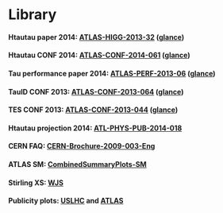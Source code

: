 # Library

#### Htautau paper 2014: [ATLAS-HIGG-2013-32]() ([glance](https://atglance.web.cern.ch/atglance/analysis/detailAnalysis.php?readonly=true&id=4782))

#### Htautau CONF 2014: [ATLAS-CONF-2014-061](https://atlas.web.cern.ch/Atlas/GROUPS/PHYSICS/CONFNOTES/ATLAS-CONF-2014-061/) ([glance](https://atglance.web.cern.ch/atglance/confnote/detailAnalysis.php?readonly=true&id=6928))

#### Tau performance paper 2014: [ATLAS-PERF-2013-06]() ([glance](https://atglance.web.cern.ch/atglance/analysis/detailAnalysis.php?readonly=true&id=4632))

#### TauID CONF 2013: [ATLAS-CONF-2013-064](https://atlas.web.cern.ch/Atlas/GROUPS/PHYSICS/CONFNOTES/ATLAS-CONF-2013-064/) ([glance](https://atglance.web.cern.ch/atglance/confnote/detailAnalysis.php?readonly=true&id=4946))

#### TES CONF 2013: [ATLAS-CONF-2013-044](https://atlas.web.cern.ch/Atlas/GROUPS/PHYSICS/CONFNOTES/ATLAS-CONF-2013-044/) ([glance](https://atglance.web.cern.ch/atglance/confnote/detailAnalysis.php?readonly=true&id=4945))

#### Htautau projection 2014: [ATL-PHYS-PUB-2014-018](https://atlas.web.cern.ch/Atlas/GROUPS/PHYSICS/PUBNOTES/ATL-PHYS-PUB-2014-018/)

#### CERN FAQ: [CERN-Brochure-2009-003-Eng](https://cds.cern.ch/record/1165534/files/CERN-Brochure-2009-003-Eng.pdf)

#### ATLAS SM: [CombinedSummaryPlots-SM](https://atlas.web.cern.ch/Atlas/GROUPS/PHYSICS/CombinedSummaryPlots/SM/)

#### Stirling XS: [WJS](http://www.hep.ph.ic.ac.uk/~wstirlin/plots/plots.html)

#### Publicity plots: [USLHC](http://www.uslhc.us/Images) and [ATLAS](http://www.atlas.ch/photos/)
